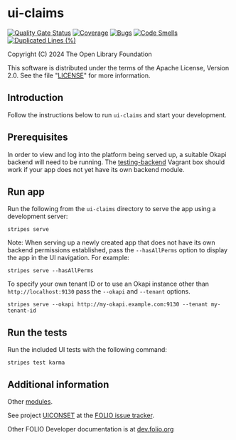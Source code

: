 # ui-claims

[![Quality Gate Status](https://sonarcloud.io/api/project_badges/measure?project=org.folio%3Aui-claims&metric=alert_status)](https://sonarcloud.io/summary/new_code?id=org.folio%3Aui-claims) [![Coverage](https://sonarcloud.io/api/project_badges/measure?project=org.folio%3Aui-claims&metric=coverage)](https://sonarcloud.io/summary/new_code?id=org.folio%3Aui-claims) [![Bugs](https://sonarcloud.io/api/project_badges/measure?project=org.folio%3Aui-claims&metric=bugs)](https://sonarcloud.io/summary/new_code?id=org.folio%3Aui-claims) [![Code Smells](https://sonarcloud.io/api/project_badges/measure?project=org.folio%3Aui-claims&metric=code_smells)](https://sonarcloud.io/summary/new_code?id=org.folio%3Aui-claims) [![Duplicated Lines (%)](https://sonarcloud.io/api/project_badges/measure?project=org.folio%3Aui-claims&metric=duplicated_lines_density)](https://sonarcloud.io/summary/new_code?id=org.folio%3Aui-claims)

Copyright (C) 2024 The Open Library Foundation

This software is distributed under the terms of the Apache License, Version 2.0. See the file "[LICENSE](LICENSE)" for more information.

## Introduction

Follow the instructions below to run `ui-claims` and start your development.

## Prerequisites

In order to view and log into the platform being served up, a suitable Okapi backend will need to be running. The [testing-backend](https://app.vagrantup.com/folio/boxes/testing-backend) Vagrant box should work if your app does not yet have its own backend module.

## Run app

Run the following from the `ui-claims` directory to serve the app using a development server:
```
stripes serve
```

Note: When serving up a newly created app that does not have its own backend permissions established, pass the `--hasAllPerms` option to display the app in the UI navigation. For example:
```
stripes serve --hasAllPerms
```

To specify your own tenant ID or to use an Okapi instance other than `http://localhost:9130` pass the `--okapi` and `--tenant` options.
```
stripes serve --okapi http://my-okapi.example.com:9130 --tenant my-tenant-id
```

## Run the tests

Run the included UI tests with the following command:
```
stripes test karma
```

## Additional information

Other [modules](https://dev.folio.org/source-code/#client-side).

See project [UICONSET](https://issues.folio.org/browse/UICONSET)
at the [FOLIO issue tracker](https://dev.folio.org/guidelines/issue-tracker).

Other FOLIO Developer documentation is at [dev.folio.org](https://dev.folio.org/)